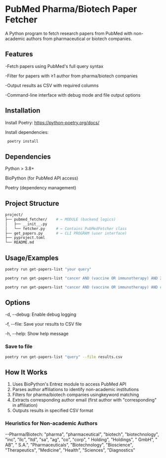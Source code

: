 
#  PubMed Pharma/Biotech Paper Fetcher

A Python program to fetch research papers from PubMed with non-academic authors from pharmaceutical or biotech companies.


## Features

-Fetch papers using PubMed's full query syntax

-Filter for papers with ≥1 author from pharma/biotech companies

-Output results as CSV with required columns

-Command-line interface with debug mode and file output options

## Installation

Install Poetry: https://python-poetry.org/docs/

Install dependencies:

```bash
 poetry install
```

## Dependencies
Python > 3.8+

BioPython (for PubMed API access)

Poetry (dependency management)


## Project Structure

```bash
project/
├── pubmed_fetcher/    # ← MODULE (backend logics)
│   ├── __init__.py
│   └── fetcher.py     # ← Contains PubMedFetcher class
├── get_papers.py      # ← CLI PROGRAM (user interface)
├── pyproject.toml
└── README.md
```


## Usage/Examples

```bash
poetry run get-papers-list "your query"

poetry run get-papers-list "cancer AND (vaccine OR immunotherapy) AND 2020-2023[PDAT]"

poetry run get-papers-list "cancer AND (vaccine OR immunotherapy) AND company[AFFILIATION] AND 2020-2023[PDAT]"

```


## Options

-d, --debug: Enable debug logging

-f, --file: Save your results to CSV file

-h, --help: Show help message

### Save to file

```bash
poetry run get-papers-list "query" --file results.csv
```


## How It Works

 1. Uses BioPython's Entrez module to access PubMed API
 2. Parses author affiliations to identify non-academic institutions
 3. Filters for pharma/biotech companies usingkeyword matching
 4. Extracts corresponding author email (first author with "corresponding" in affiliation)
 5. Outputs results in specified CSV format


### Heuristics for Non-academic Authors

--Pharma/Biotech: "pharma", "pharmaceutical", "biotech", "biotechnology", "inc", "llc", "ltd", "sa", "ag", "co", "corp", " Holding", "Holdings", " GmbH", " AB", " S.A.", "Pharmaceuticals", "Biotechnology", "Bioscience", "Therapeutics", "Medicine", "Health", "Sciences", "Diagnostics"


